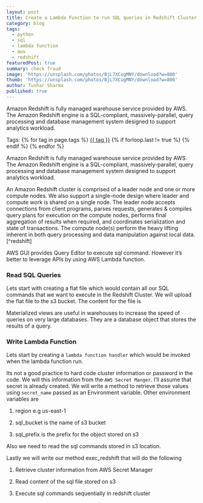 ```yaml
---
layout: post
title: Create a Lambda Function to run SQL queries in Redshift Cluster
category: blog
tags:
  - python
  - sql
  - lambda function
  - aws
  - redshift
featuredPost: true
summary: check fraud
image: 'https://unsplash.com/photos/BjL7XCugMNY/download?w=800'
thumb: 'https://unsplash.com/photos/BjL7XCugMNY/download?w=800'
author: Tushar Sharma
published: true
---
```


Amazon Redshift is fully managed warehouse service provided by AWS. The Amazon Redshift engine is a SQL-compliant, massively-parallel, query processing and database management system designed to support analytics workload.<!-- truncate_here -->

<p>Tags: {% for tag in page.tags %} <a class="mytag" href="/tag/{{ tag }}" title="View posts tagged with &quot;{{ tag }}&quot;">{{ tag }}</a>  {% if forloop.last != true %} {% endif %} {% endfor %} </p>

Amazon Redshift is fully managed warehouse service provided by AWS. The Amazon Redshift engine is a SQL-compliant, massively-parallel, query processing and database management system designed to support analytics workload.

An Amazon Redshift cluster is comprised of a leader node and one or more compute nodes. We also support a single-node design where leader and compute work is shared on a single node. The leader node accepts connections from client programs, parses requests, generates & compiles query plans for execution on the compute nodes, performs final aggregation of results when required, and coordinates serialization and state of transactions. The compute node(s) perform the heavy lifting inherent in both
query processing and data manipulation against local data.[^redshift]

AWS GUI provides Query Editor to execute sql command. However it’s better to leverage APIs by using AWS Lambda function.

### Read SQL Queries

Lets start with creating a flat file which would contain all our SQL commands that we want to execute in the Redshift Cluster. We will upload the flat file to the s3 bucket. The content for the file is

<script src="https://gist.github.com/tushar-sharma/0ea44788e9afe78b3dcc94a026dc53c1.js?file=sql_file.sql"></script>

Materialized views are useful in warehouses to increase the speed of queries on very large databases. They are a database object that stores the results of a query.

### Write Lambda Function

Lets start by creating a `lambda function handler` which would be invoked when the lambda function run.

<script src="https://gist.github.com/tushar-sharma/0ea44788e9afe78b3dcc94a026dc53c1.js?file=lambda_function1.py"></script>

Its not a good practice to hard code cluster information or password in the code. We will this information from the `AWS Secret Manger`. I’ll assume that secret is already created. We will write a method to retrieve those values using `secret_name` passed as an Environment variable. Other environment variables are

1. region e.g us-east-1

2. sql_bucket is the name of s3 bucket

3. sql_prefix is the prefix for the object stored on s3

<script src="https://gist.github.com/tushar-sharma/0ea44788e9afe78b3dcc94a026dc53c1.js?file=lambda_function2.py"></script>

Also we need to read the sql commands stored in s3 location.

<script src="https://gist.github.com/tushar-sharma/0ea44788e9afe78b3dcc94a026dc53c1.js?file=lambda_function3.py"></script>

Lastly we will write our method exec_redshift that will do the following

1. Retrieve cluster information from AWS Secret Manager

2. Read content of the sql file stored on s3

3. Execute sql commands sequentially in redshift cluster

<script src="https://gist.github.com/tushar-sharma/0ea44788e9afe78b3dcc94a026dc53c1.js?file=lambda_function4.py"></script>
